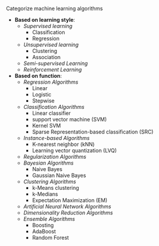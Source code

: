 Categorize machine learning algorithms

* **Based on learning style**:
	* *Supervised learning*
		* Classification
		* Regression
	* *Unsupervised learning*
		* Clustering
		* Association
	* *Semi-supervised Learning*
	* *Reinforcement Learning*
* **Based on function**:
	* *Regression Algorithms*
		* Linear
		* Logistic
		* Stepwise
	* *Classification Algorithms*
		* Linear classifier
		* support vector machine (SVM)
		* Kernel SVM
		* Sparse Representation-based classification (SRC)
	* *Instance-based Algorithms*
		* K-nearest neighbor (kNN)
		* Learning vector quantization (LVQ)
	* *Regularization Algorithms*
	* *Bayesian Algorithms*
		* Naive Bayes
		* Gaussian Naive Bayes
	* *Clustering Algorithms*
		* k-Means clustering
		* k-Medians
		* Expectation Maximization (EM)
	* *Artificial Neural Network Algorithms*
	* *Dimensionality Reduction Algorithms*
	* *Ensemble Algorithms*
		* Boosting
		* AdaBoost
		* Random Forest

